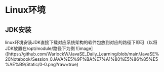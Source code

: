 <h1>Linux环境</h1>
<h2>JDK安装</h2>
linux环境安装JDK直接下载对应系统架构的软件包放到对应的路径下即可（以将JDK放置在/opt/module/路径下为例
![image]([https://github.com/WarlockW/JavaSE_Daily_Learning/blob/main/JavaSE%20Notebook/Session_0JAVA%E5%9F%BA%E7%A1%80%E5%86%85%E5%AE%B9/Static/0-0.png?raw=true)
